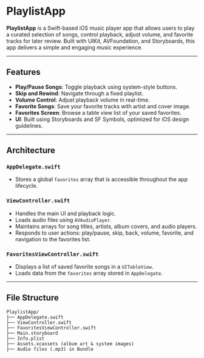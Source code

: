 # PlaylistApp

**PlaylistApp** is a Swift-based iOS music player app that allows users to play a curated selection of songs, control playback, adjust volume, and favorite tracks for later review. Built with UIKit, AVFoundation, and Storyboards, this app delivers a simple and engaging music experience.

---

## Features

- **Play/Pause Songs**: Toggle playback using system-style buttons.
- **Skip and Rewind**: Navigate through a fixed playlist.
- **Volume Control**: Adjust playback volume in real-time.
- **Favorite Songs**: Save your favorite tracks with artist and cover image.
- **Favorites Screen**: Browse a table view list of your saved favorites.
- **UI**: Built using Storyboards and SF Symbols, optimized for iOS design guidelines.

---

## Architecture

### `AppDelegate.swift`
- Stores a global `favorites` array that is accessible throughout the app lifecycle.

### `ViewController.swift`
- Handles the main UI and playback logic.
- Loads audio files using `AVAudioPlayer`.
- Maintains arrays for song titles, artists, album covers, and audio players.
- Responds to user actions: play/pause, skip, back, volume, favorite, and navigation to the favorites list.

### `FavoritesViewController.swift`
- Displays a list of saved favorite songs in a `UITableView`.
- Loads data from the `favorites` array stored in `AppDelegate`.

---

## File Structure

```plaintext
PlaylistApp/
├── AppDelegate.swift
├── ViewController.swift
├── FavoritesViewController.swift
├── Main.storyboard
├── Info.plist
├── Assets.xcassets (album art & system images)
├── Audio files (.mp3) in Bundle
